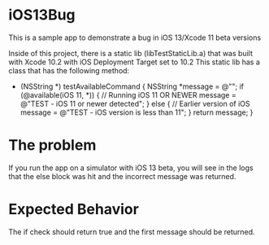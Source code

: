 # iOS13Bug
This is a sample app to demonstrate a bug in iOS 13/Xcode 11 beta versions

Inside of this project, there is a static lib (libTestStaticLib.a) that was built with Xcode 10.2 with iOS Deployment Target set to 10.2
This static lib has a class that has the following method:

- (NSString *) testAvailableCommand {
    NSString *message = @"";
    if (@available(iOS 11, *)) {
        // Running iOS 11 OR NEWER
        message = @"TEST - iOS 11 or newer detected";
    } else {
        // Earlier version of iOS
        message = @"TEST - iOS version is less than 11";
    }
    return message;
}


# The problem
If you run the app on a simulator with iOS 13 beta, you will see in the logs that the else block was hit and the incorrect message was returned.

# Expected Behavior
The if check should return true and the first message should be returned.
